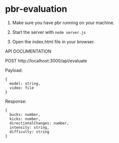 # pbr-evaluation

1. Make sure you have pbr running on your machine.

2. Start the server with `node server.js`

3. Open the index.html file in your browser.

API DOCUMENTATION

POST http://localhost:3000/api/evaluate

Payload:

```
{
  model: string,
  video: file
}
```

Response:

```
{
  bucks: number,
  kicks: number,
  directionalChanges: number,
  intensity: string,
  difficulty: string
}
```
